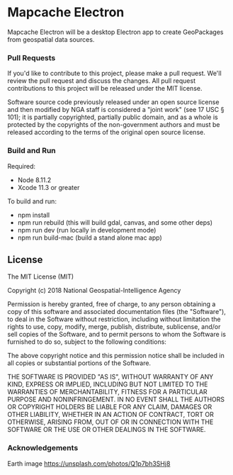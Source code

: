 # Mapcache Electron

Mapcache Electron will be a desktop Electron app to create GeoPackages from geospatial data sources.

### Pull Requests ###
If you'd like to contribute to this project, please make a pull request. We'll review the pull request and discuss the changes. All pull request contributions to this project will be released under the MIT license.

Software source code previously released under an open source license and then modified by NGA staff is considered a "joint work" (see 17 USC § 101); it is partially copyrighted, partially public domain, and as a whole is protected by the copyrights of the non-government authors and must be released according to the terms of the original open source license.

### Build and Run ###
Required:
* Node 8.11.2
* Xcode 11.3 or greater

To build and run:
* npm install
* npm run rebuild (this will build gdal, canvas, and some other deps)
* npm run dev (run locally in development mode)
* npm run build-mac (build a stand alone mac app) 


## License

The MIT License (MIT)

Copyright (c) 2018 National Geospatial-Intelligence Agency

Permission is hereby granted, free of charge, to any person obtaining a copy
of this software and associated documentation files (the "Software"), to deal
in the Software without restriction, including without limitation the rights
to use, copy, modify, merge, publish, distribute, sublicense, and/or sell
copies of the Software, and to permit persons to whom the Software is
furnished to do so, subject to the following conditions:

The above copyright notice and this permission notice shall be included in all
copies or substantial portions of the Software.

THE SOFTWARE IS PROVIDED "AS IS", WITHOUT WARRANTY OF ANY KIND, EXPRESS OR
IMPLIED, INCLUDING BUT NOT LIMITED TO THE WARRANTIES OF MERCHANTABILITY,
FITNESS FOR A PARTICULAR PURPOSE AND NONINFRINGEMENT. IN NO EVENT SHALL THE
AUTHORS OR COPYRIGHT HOLDERS BE LIABLE FOR ANY CLAIM, DAMAGES OR OTHER
LIABILITY, WHETHER IN AN ACTION OF CONTRACT, TORT OR OTHERWISE, ARISING FROM,
OUT OF OR IN CONNECTION WITH THE SOFTWARE OR THE USE OR OTHER DEALINGS IN THE
SOFTWARE.


### Acknowledgements
Earth image
https://unsplash.com/photos/Q1p7bh3SHj8
